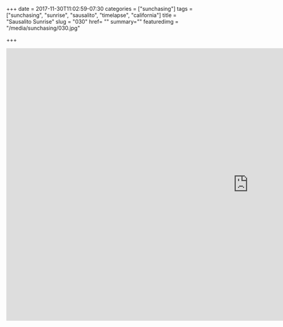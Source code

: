 +++
date = 2017-11-30T11:02:59-07:30
categories = ["sunchasing"]
tags = ["sunchasing", "sunrise", "sausalito", "timelapse", "california"]
title = "Sausalito Sunrise"
slug = "030"
href= ""
summary=""
featuredimg = "/media/sunchasing/030.jpg"

+++

<div class="video">
<iframe width="1280" height="720" src="https://www.youtube.com/embed/ks_4GI9pr4c" frameborder="0" allow="accelerometer; autoplay; encrypted-media; gyroscope; picture-in-picture" allowfullscreen></iframe>
</div>